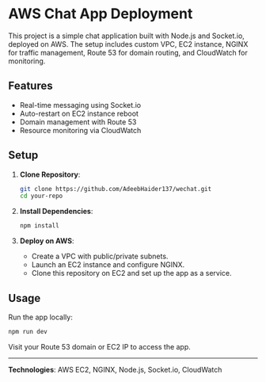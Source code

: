 # **AWS Chat App Deployment**

This project is a simple chat application built with Node.js and Socket.io, deployed on AWS. The setup includes custom VPC, EC2 instance, NGINX for traffic management, Route 53 for domain routing, and CloudWatch for monitoring.

## **Features**
- Real-time messaging using Socket.io
- Auto-restart on EC2 instance reboot
- Domain management with Route 53
- Resource monitoring via CloudWatch

## **Setup**
1. **Clone Repository**:  
   ```bash
   git clone https://github.com/AdeebHaider137/wechat.git
   cd your-repo
   ```

2. **Install Dependencies**:  
   ```bash
   npm install
   ```

3. **Deploy on AWS**:
   - Create a VPC with public/private subnets.
   - Launch an EC2 instance and configure NGINX.
   - Clone this repository on EC2 and set up the app as a service.

## **Usage**
Run the app locally:
```bash
npm run dev
```

Visit your Route 53 domain or EC2 IP to access the app.

---

**Technologies**: AWS EC2, NGINX, Node.js, Socket.io, CloudWatch
